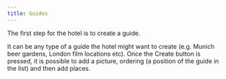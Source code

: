 ```yaml
---
title: Guides
---
```


The first step for the hotel is to create a guide.

It can be any type of a guide the hotel might want to create (e.g. Munich beer gardens, London film locations etc). Once the Create button is pressed, it is possible to add a picture, ordering (a position of the guide in the list) and then add places. 
